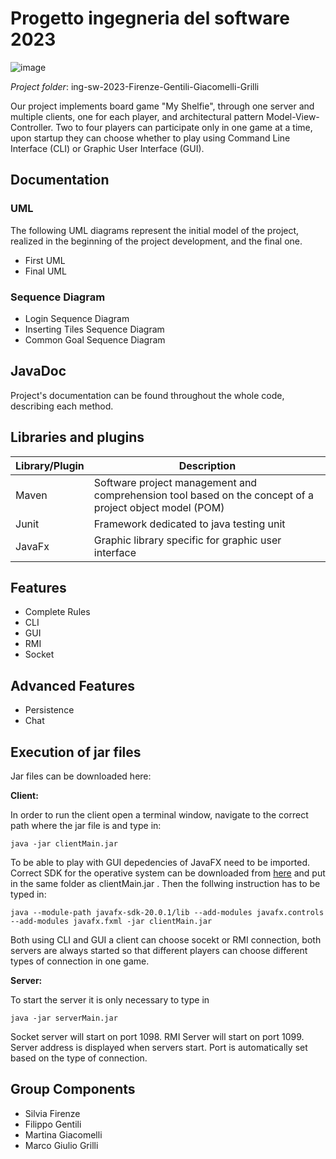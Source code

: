 # **Progetto ingegneria del software 2023**

![image](https://github.com/FilippoGentili/ing-sw-2023-Firenze-Gentili-Giacomelli-Grilli/assets/125986747/4e649d56-23f9-4c2b-9767-cb793ac55d93)

_Project folder_: ing-sw-2023-Firenze-Gentili-Giacomelli-Grilli

Our project implements board game "My Shelfie", through one server and multiple clients, one for each player, and architectural pattern Model-View-Controller. Two to four players can participate only in one game at a time, upon startup they can choose whether to play using Command Line Interface (CLI) or Graphic User Interface (GUI). 

## **Documentation**

### UML

The following UML diagrams represent the initial model of the project, realized in the beginning of the project development, and the final one.
- First UML
- Final UML

### Sequence Diagram
- Login Sequence Diagram
- Inserting Tiles Sequence Diagram
- Common Goal Sequence Diagram

## **JavaDoc**
Project's documentation can be found throughout the whole code, describing each method. 

## **Libraries and plugins**
Library/Plugin | Description
---------------|------------
Maven | Software project management and comprehension tool based on the concept of a project object model (POM)|
Junit | Framework dedicated to java testing unit |
JavaFx | Graphic library specific for graphic user interface

## **Features**
- Complete Rules
- CLI
- GUI
- RMI
- Socket
## **Advanced Features**
- Persistence
- Chat

## **Execution of jar files**
Jar files can be downloaded here:

**Client:**

In order to run the client open a terminal window, navigate to the correct path where the jar file is and type in:

```
java -jar clientMain.jar
```

To be able to play with GUI depedencies of JavaFX need to be imported. Correct SDK for the operative system can be downloaded from [here](https://gluonhq.com/products/javafx/) and put in the same folder as clientMain.jar .
Then the follwing instruction has to be typed in:

```
java --module-path javafx-sdk-20.0.1/lib --add-modules javafx.controls --add-modules javafx.fxml -jar clientMain.jar
```

Both using CLI and GUI a client can choose socekt or RMI connection, both servers are always started so that different players can choose different types of connection in one game.

**Server:**

To start the server it is only necessary to type in

```
java -jar serverMain.jar
```

Socket server will start on port 1098. RMI Server will start on port 1099.
Server address is displayed when servers start. Port is automatically set based on the type of connection.

## **Group Components**
- Silvia Firenze
- Filippo Gentili
- Martina Giacomelli
- Marco Giulio Grilli

